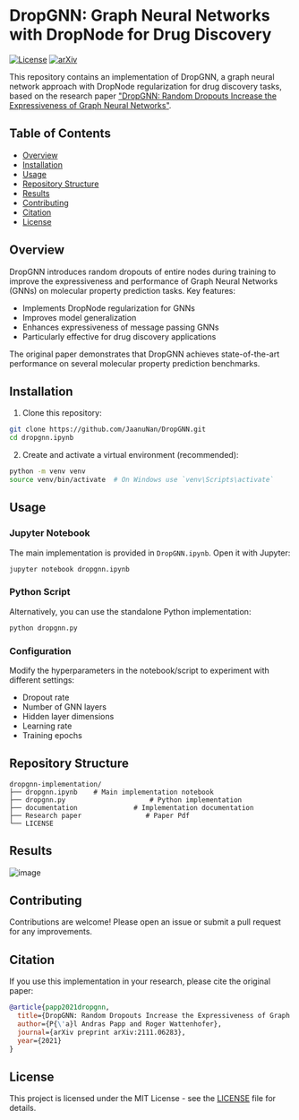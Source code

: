 
# DropGNN: Graph Neural Networks with DropNode for Drug Discovery

[![License](https://img.shields.io/badge/License-MIT-blue.svg)](LICENSE)
[![arXiv](https://img.shields.io/badge/arXiv-2111.06283-b31b1b.svg)](https://arxiv.org/abs/2111.06283)

This repository contains an implementation of DropGNN, a graph neural network approach with DropNode regularization for drug discovery tasks, based on the research paper ["DropGNN: Random Dropouts Increase the Expressiveness of Graph Neural Networks"](https://arxiv.org/pdf/2111.06283).

## Table of Contents
- [Overview](#overview)
- [Installation](#installation)
- [Usage](#usage)
- [Repository Structure](#repository-structure)
- [Results](#results)
- [Contributing](#contributing)
- [Citation](#citation)
- [License](#license)

## Overview

DropGNN introduces random dropouts of entire nodes during training to improve the expressiveness and performance of Graph Neural Networks (GNNs) on molecular property prediction tasks. Key features:

- Implements DropNode regularization for GNNs
- Improves model generalization
- Enhances expressiveness of message passing GNNs
- Particularly effective for drug discovery applications

The original paper demonstrates that DropGNN achieves state-of-the-art performance on several molecular property prediction benchmarks.

## Installation

1. Clone this repository:
```bash
git clone https://github.com/JaanuNan/DropGNN.git
cd dropgnn.ipynb
```

2. Create and activate a virtual environment (recommended):
```bash
python -m venv venv
source venv/bin/activate  # On Windows use `venv\Scripts\activate`
```


## Usage

### Jupyter Notebook
The main implementation is provided in `DropGNN.ipynb`. Open it with Jupyter:
```bash
jupyter notebook dropgnn.ipynb
```

### Python Script
Alternatively, you can use the standalone Python implementation:
```bash
python dropgnn.py
```

### Configuration
Modify the hyperparameters in the notebook/script to experiment with different settings:
- Dropout rate
- Number of GNN layers
- Hidden layer dimensions
- Learning rate
- Training epochs

## Repository Structure

```
dropgnn-implementation/
├── dropgnn.ipynb    # Main implementation notebook
├── dropgnn.py                     # Python implementation
├── documentation              # Implementation documentation
├── Research paper                # Paper Pdf
└── LICENSE
```

## Results

![image](https://github.com/user-attachments/assets/6fa60768-363a-4f32-83d0-a8438a07bd64)


## Contributing

Contributions are welcome! Please open an issue or submit a pull request for any improvements.

## Citation

If you use this implementation in your research, please cite the original paper:

```bibtex
@article{papp2021dropgnn,
  title={DropGNN: Random Dropouts Increase the Expressiveness of Graph Neural Networks},
  author={P{\'a}l Andras Papp and Roger Wattenhofer},
  journal={arXiv preprint arXiv:2111.06283},
  year={2021}
}
```

## License

This project is licensed under the MIT License - see the [LICENSE](LICENSE) file for details.
